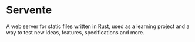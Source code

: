 # Servente
A web server for static files written in Rust, used as a learning project and a way to test new ideas, features, specifications and more.
